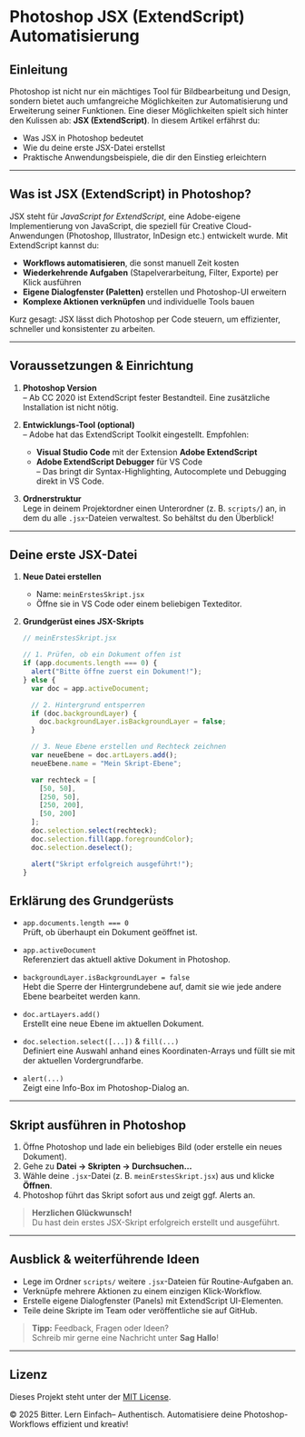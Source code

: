# Photoshop JSX (ExtendScript) Automatisierung

## Einleitung

Photoshop ist nicht nur ein mächtiges Tool für Bildbearbeitung und Design, sondern bietet auch umfangreiche Möglichkeiten zur Automatisierung und Erweiterung seiner Funktionen. Eine dieser Möglichkeiten spielt sich hinter den Kulissen ab: **JSX (ExtendScript)**. In diesem Artikel erfährst du:

- Was JSX in Photoshop bedeutet  
- Wie du deine erste JSX-Datei erstellst  
- Praktische Anwendungsbeispiele, die dir den Einstieg erleichtern  

---

## Was ist JSX (ExtendScript) in Photoshop?

JSX steht für _JavaScript for ExtendScript_, eine Adobe-eigene Implementierung von JavaScript, die speziell für Creative Cloud-Anwendungen (Photoshop, Illustrator, InDesign etc.) entwickelt wurde. Mit ExtendScript kannst du:

- **Workflows automatisieren**, die sonst manuell Zeit kosten  
- **Wiederkehrende Aufgaben** (Stapelverarbeitung, Filter, Exporte) per Klick ausführen  
- **Eigene Dialogfenster (Paletten)** erstellen und Photoshop-UI erweitern  
- **Komplexe Aktionen verknüpfen** und individuelle Tools bauen  

Kurz gesagt: JSX lässt dich Photoshop per Code steuern, um effizienter, schneller und konsistenter zu arbeiten.

---

## Voraussetzungen & Einrichtung

1. **Photoshop Version**  
   – Ab CC 2020 ist ExtendScript fester Bestandteil. Eine zusätzliche Installation ist nicht nötig.

2. **Entwicklungs-Tool (optional)**  
   – Adobe hat das ExtendScript Toolkit eingestellt. Empfohlen:  
     - **Visual Studio Code** mit der Extension **Adobe ExtendScript**  
     - **Adobe ExtendScript Debugger** für VS Code  
   – Das bringt dir Syntax-Highlighting, Autocomplete und Debugging direkt in VS Code.

3. **Ordnerstruktur**  
   Lege in deinem Projektordner einen Unterordner (z. B. `scripts/`) an, in dem du alle `.jsx`-Dateien verwaltest. So behältst du den Überblick!

---

## Deine erste JSX-Datei

1. **Neue Datei erstellen**  
   - Name: `meinErstesSkript.jsx`  
   - Öffne sie in VS Code oder einem beliebigen Texteditor.

2. **Grundgerüst eines JSX-Skripts**  
   ```js
   // meinErstesSkript.jsx

   // 1. Prüfen, ob ein Dokument offen ist
   if (app.documents.length === 0) {
     alert("Bitte öffne zuerst ein Dokument!");
   } else {
     var doc = app.activeDocument;

     // 2. Hintergrund entsperren
     if (doc.backgroundLayer) {
       doc.backgroundLayer.isBackgroundLayer = false;
     }

     // 3. Neue Ebene erstellen und Rechteck zeichnen
     var neueEbene = doc.artLayers.add();
     neueEbene.name = "Mein Skript-Ebene";

     var rechteck = [
       [50, 50],
       [250, 50],
       [250, 200],
       [50, 200]
     ];
     doc.selection.select(rechteck);
     doc.selection.fill(app.foregroundColor);
     doc.selection.deselect();

     alert("Skript erfolgreich ausgeführt!");
   }


## Erklärung des Grundgerüsts

- `app.documents.length === 0`  
  Prüft, ob überhaupt ein Dokument geöffnet ist.  

- `app.activeDocument`  
  Referenziert das aktuell aktive Dokument in Photoshop.  

- `backgroundLayer.isBackgroundLayer = false`  
  Hebt die Sperre der Hintergrundebene auf, damit sie wie jede andere Ebene bearbeitet werden kann.  

- `doc.artLayers.add()`  
  Erstellt eine neue Ebene im aktuellen Dokument.  

- `doc.selection.select([...])` & `fill(...)`  
  Definiert eine Auswahl anhand eines Koordinaten-Arrays und füllt sie mit der aktuellen Vordergrundfarbe.  

- `alert(...)`  
  Zeigt eine Info-Box im Photoshop-Dialog an.  

---

## Skript ausführen in Photoshop

1. Öffne Photoshop und lade ein beliebiges Bild (oder erstelle ein neues Dokument).  
2. Gehe zu **Datei → Skripten → Durchsuchen…**  
3. Wähle deine `.jsx`-Datei (z. B. `meinErstesSkript.jsx`) aus und klicke **Öffnen**.  
4. Photoshop führt das Skript sofort aus und zeigt ggf. Alerts an.  

> **Herzlichen Glückwunsch!**  
> Du hast dein erstes JSX-Skript erfolgreich erstellt und ausgeführt.  

---

## Ausblick & weiterführende Ideen

- Lege im Ordner `scripts/` weitere `.jsx`-Dateien für Routine-Aufgaben an.  
- Verknüpfe mehrere Aktionen zu einem einzigen Klick-Workflow.  
- Erstelle eigene Dialogfenster (Panels) mit ExtendScript UI-Elementen.  
- Teile deine Skripte im Team oder veröffentliche sie auf GitHub.  

> **Tipp:** Feedback, Fragen oder Ideen?  
> Schreib mir gerne eine Nachricht unter **Sag Hallo**!  

---

## Lizenz

Dieses Projekt steht unter der [MIT License](LICENSE).

© 2025 Bitter. Lern Einfach– Authentisch. 
Automatisiere deine Photoshop-Workflows effizient und kreativ!

